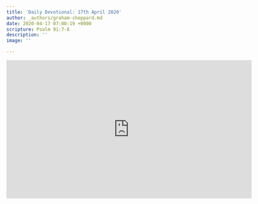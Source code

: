 ```yaml
---
title: 'Daily Devotional: 17th April 2020'
author: _authors/graham-sheppard.md
date: 2020-04-17 07:00:19 +0000
scripture: Psalm 91:7-8
description: ''
image: ''

---
```

<iframe src="https://player.vimeo.com/video/408589522" width="640" height="360" frameborder="0" allow="autoplay; fullscreen" allowfullscreen></iframe>